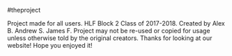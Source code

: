 #theproject

Project made for all users. HLF Block 2 Class of 2017-2018. Created by Alex B. Andrew S. James F.
Project may not be re-used or copied for usage unless otherwise told by the original creators.
Thanks for looking at our website! Hope you enjoyed it!
